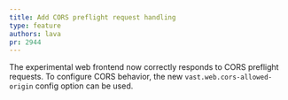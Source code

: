 ```yaml
---
title: Add CORS preflight request handling
type: feature
authors: lava
pr: 2944
---
```


The experimental web frontend now correctly responds to CORS preflight requests.
To configure CORS behavior, the new `vast.web.cors-allowed-origin` config option
can be used.
